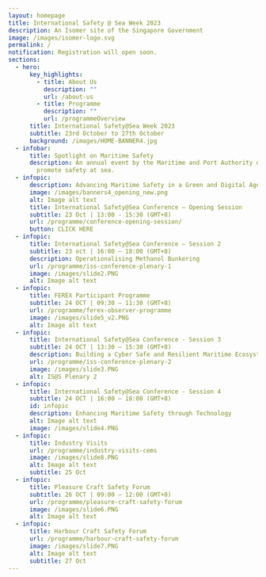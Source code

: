 ```yaml
---
layout: homepage
title: International Safety @ Sea Week 2023
description: An Isomer site of the Singapore Government
image: /images/isomer-logo.svg
permalink: /
notification: Registration will open soon.
sections:
  - hero:
      key_highlights:
        - title: About Us
          description: ""
          url: /about-us
        - title: Programme
          description: ""
          url: /programmeOverview
      title: International Safety@Sea Week 2023
      subtitle: 23rd October to 27th October
      background: /images/HOME-BANNER4.jpg
  - infobar:
      title: Spotlight on Maritime Safety
      description: An annual event by the Maritime and Port Authority of Singapore to
        promote safety at sea.
  - infopic:
      description: Advancing Maritime Safety in a Green and Digital Age
      image: /images/banners4_opening_new.png
      alt: Image alt text
      title: International Safety@Sea Conference – Opening Session
      subtitle: 23 Oct | 13:00 - 15:30 (GMT+8)
      url: /programme/conference-opening-session/
      button: CLICK HERE
  - infopic:
      title: International Safety@Sea Conference – Session 2
      subtitle: 23 oct | 16:00 – 18:00 (GMT+8)
      description: Operationalising Methanol Bunkering
      url: /programme/iss-conference-plenary-1
      image: /images/slide2.PNG
      alt: Image alt text
  - infopic:
      title: FEREX Participant Programme
      subtitle: 24 OCT | 09:30 – 11:30 (GMT+8)
      url: /programme/ferex-observer-programme
      image: /images/slide5_v2.PNG
      alt: Image alt text
  - infopic:
      title: International Safety@Sea Conference - Session 3
      subtitle: 24 OCT | 13:30 – 15:30 (GMT+8)
      description: Building a Cyber Safe and Resilient Maritime Ecosystem
      url: /programme/iss-conference-plenary-2
      image: /images/slide3.PNG
      alt: IS@S Plenary 2
  - infopic:
      title: International Safety@Sea Conference - Session 4
      subtitle: 24 OCT | 16:00 – 18:00 (GMT+8)
      id: infopic
      description: Enhancing Maritime Safety through Technology
      alt: Image alt text
      image: /images/slide4.PNG
  - infopic:
      title: Industry Visits
      url: /programme/industry-visits-cems
      image: /images/slide8.PNG
      alt: Image alt text
      subtitle: 25 Oct
  - infopic:
      title: Pleasure Craft Safety Forum
      subtitle: 26 OCT | 09:00 – 12:00 (GMT+8)
      url: /programme/pleasure-craft-safety-forum
      image: /images/slide6.PNG
      alt: Image alt text
  - infopic:
      title: Harbour Craft Safety Forum
      url: /programme/harbour-craft-safety-forum
      image: /images/slide7.PNG
      alt: Image alt text
      subtitle: 27 Oct
---
```

